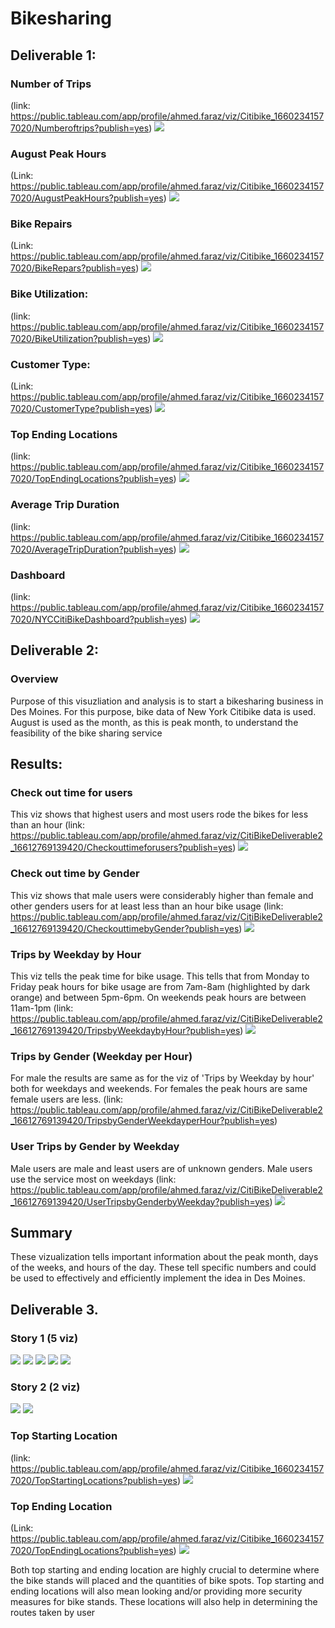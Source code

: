 # Bikesharing

## Deliverable 1: 


### Number of Trips
(link: https://public.tableau.com/app/profile/ahmed.faraz/viz/Citibike_16602341577020/Numberoftrips?publish=yes)
![](Resources/Number%20of%20Trips.png)

### August Peak Hours
(Link: https://public.tableau.com/app/profile/ahmed.faraz/viz/Citibike_16602341577020/AugustPeakHours?publish=yes)
![](Resources/August%20Peak%20Hours.png)
### Bike Repairs
(Link: https://public.tableau.com/app/profile/ahmed.faraz/viz/Citibike_16602341577020/BikeRepars?publish=yes) 
![](Resources/Bike%20Repairs.png)

### Bike Utilization: 
(link: https://public.tableau.com/app/profile/ahmed.faraz/viz/Citibike_16602341577020/BikeUtilization?publish=yes)
![](Resources/Bike%20Utilization.png)

### Customer Type: 
(Link: https://public.tableau.com/app/profile/ahmed.faraz/viz/Citibike_16602341577020/CustomerType?publish=yes) 
![](Resources/Customer%20Type.png)

### Top Ending Locations
(link: https://public.tableau.com/app/profile/ahmed.faraz/viz/Citibike_16602341577020/TopEndingLocations?publish=yes)
![](Resources/Top%20Ending%20Location.png)

### Average Trip Duration
(link: https://public.tableau.com/app/profile/ahmed.faraz/viz/Citibike_16602341577020/AverageTripDuration?publish=yes)
![](Resources/Average%20Trip%20Duration.png)

### Dashboard
(link: https://public.tableau.com/app/profile/ahmed.faraz/viz/Citibike_16602341577020/NYCCitiBikeDashboard?publish=yes)
![](Resources/NYC%20Citibike%20Dashboard.png)

## Deliverable 2: 
### Overview 
Purpose of this visuzliation and analysis is to start a bikesharing business in Des Moines. For this purpose, bike data of New York Citibike data is used. 
August is used as the month, as this is peak month, to understand the feasibility of the bike sharing service 

## Results:

### Check out time for users
This viz shows that highest users and most users rode the bikes for less than an hour
(link: https://public.tableau.com/app/profile/ahmed.faraz/viz/CitiBikeDeliverable2_16612769139420/Checkouttimeforusers?publish=yes)
![](Resources/Checkout%20time%20for%20Users.png)

### Check out time by Gender
This viz shows that male users were considerably higher than female and other genders users for at least less than an hour bike usage
(link: https://public.tableau.com/app/profile/ahmed.faraz/viz/CitiBikeDeliverable2_16612769139420/CheckouttimebyGender?publish=yes)
![](Resources/Checkout%20time%20by%20Gender.png)

### Trips by Weekday by Hour
This viz tells the peak time for bike usage. This tells that from Monday to Friday peak hours for bike usage are from 7am-8am (highlighted by dark orange) and between 5pm-6pm. On weekends peak hours are between 11am-1pm 
(link: https://public.tableau.com/app/profile/ahmed.faraz/viz/CitiBikeDeliverable2_16612769139420/TripsbyWeekdaybyHour?publish=yes)
![](Resources/Trips%20by%20Weekday%20by%20Hours.png)

### Trips by Gender (Weekday per Hour)
For male the results are same as for the viz of 'Trips by Weekday by hour' both for weekdays and weekends. For females the peak hours are same female users are less.
(link: https://public.tableau.com/app/profile/ahmed.faraz/viz/CitiBikeDeliverable2_16612769139420/TripsbyGenderWeekdayperHour?publish=yes)


### User Trips by Gender by Weekday
Male users are male and least users are of unknown genders. 
Male users use the service most on weekdays 
(link: https://public.tableau.com/app/profile/ahmed.faraz/viz/CitiBikeDeliverable2_16612769139420/UserTripsbyGenderbyWeekday?publish=yes)
![](Resources/User%20Trips%20by%20Gender%20by%20Weekday.png)

## Summary
These vizualization tells important information about the peak month, days of the weeks, and hours of the day.
These tell specific numbers and could be used to effectively and efficiently implement the idea in Des Moines. 

## Deliverable 3.

### Story 1 (5 viz)

![](Resources/story%201.png)
![](Resources/story%202.png)
![](Resources/story%203.png)
![](Resources/story%204.png)
![](Resources/story%205.png)

### Story 2 (2 viz)
![](Resources/Story%201.1.png)
![](Resources/Story%201.2.png)

### Top Starting Location 
(link: https://public.tableau.com/app/profile/ahmed.faraz/viz/Citibike_16602341577020/TopStartingLocations?publish=yes) 
![](Resources/Top%20Starting%20location.png)

### Top Ending Location
(Link: https://public.tableau.com/app/profile/ahmed.faraz/viz/Citibike_16602341577020/TopEndingLocations?publish=yes) 
![](Resources/Top%20Ending%20Location.png)

Both top starting and ending location are highly crucial to determine where the bike stands will placed and the quantities of bike spots. 
Top starting and ending locations will also mean looking and/or providing more security measures for bike stands. 
These locations will also help in determining the routes taken by user
